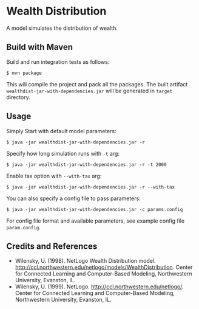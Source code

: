 # Wealth Distribution

A model simulates the distribution of wealth.

## Build with Maven
Build and run integration tests as follows:

    $ mvn package

This will compile the project and pack all the packages. The built artifact `wealthdist-jar-with-dependencies.jar` will be generated in `target` directory.

## Usage
Simply Start with default model parameters:

    $ java -jar wealthdist-jar-with-dependencies.jar -r
    
Specify how long simulation runs with `-t` arg:

    $ java -jar wealthdist-jar-with-dependencies.jar -r -t 2000
    
Enable tax option with `--with-tax` arg:

    $ java -jar wealthdist-jar-with-dependencies.jar -r --with-tax
    
You can also specify a config file to pass parameters:

    $ java -jar wealthdist-jar-with-dependencies.jar -c params.config
    
For config file format and available parameters, see example config file `param.config`.

## Credits and References

* Wilensky, U. (1998). NetLogo Wealth Distribution model. 
http://ccl.northwestern.edu/netlogo/models/WealthDistribution. 
Center for Connected Learning and Computer-Based Modeling, Northwestern University, Evanston, IL.
* Wilensky, U. (1999). NetLogo. http://ccl.northwestern.edu/netlogo/. Center for Connected Learning and Computer-Based Modeling, Northwestern University, Evanston, IL.
